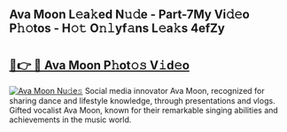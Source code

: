 ## Ava Moon L𝚎a𝚔ed N𝚞𝚍e - Part-7My Vi𝚍𝚎o P𝚑𝚘tos - H𝚘𝚝 O𝚗𝚕yf𝚊ns L𝚎a𝚔s 4efZy

# <h2><a href="http://kfc4ig5.oniu.top/?m=Ava+Moon">🔗👉 🔴 Ava Moon P𝚑ot𝚘𝚜 V𝚒d𝚎o</a></h2>

[![Ava Moon Nu𝚍e𝚜](https://i.imgur.com/0qMVB7G.gif)](http://kfc4ig5.oniu.top/?m=Ava+Moon)
Social media innovator Ava Moon, recognized for sharing dance and lifestyle knowledge, through presentations and vlogs. Gifted vocalist Ava Moon, known for their remarkable singing abilities and achievements in the music world.  
